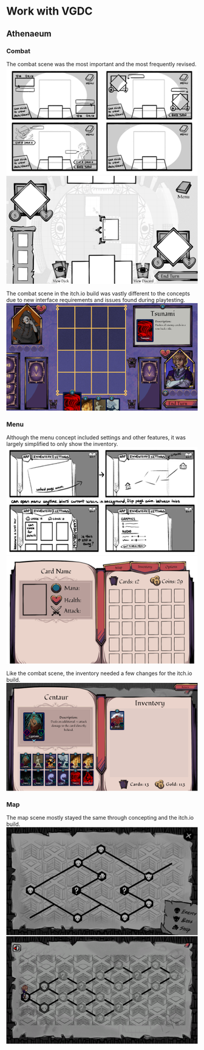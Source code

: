 # Work with VGDC

## Athenaeum

### Combat
The combat scene was the most important and the most frequently revised.
![combat concept 1](https://github.com/cadefuin/cse110-lab1/blob/vs-code-ui/images/athenaeum-combat-concept1.png)
![combat concept 2](https://github.com/cadefuin/cse110-lab1/blob/vs-code-ui/images/athenaeum-combat-concept2.png)

The combat scene in the itch.io build was vastly different to the concepts due to new interface requirements and issues found during playtesting.
![combat screenshot](https://github.com/cadefuin/cse110-lab1/blob/vs-code-ui/images/athenaeum-combat-screenshot.png)

### Menu
Although the menu concept included settings and other features, it was largely simplified to only show the inventory.
![menu concept 1](https://github.com/cadefuin/cse110-lab1/blob/vs-code-ui/images/athenaeum-menu-concept1.png)
![menu concept 2](https://github.com/cadefuin/cse110-lab1/blob/vs-code-ui/images/athenaeum-menu-concept2.png)

Like the combat scene, the inventory needed a few changes for the itch.io build.
![menu concept 1](https://github.com/cadefuin/cse110-lab1/blob/vs-code-ui/images/athenaeum-menu-screenshot.png)

### Map
The map scene mostly stayed the same through concepting and the itch.io build.
![map concept](https://github.com/cadefuin/cse110-lab1/blob/vs-code-ui/images/athenaeum-map-concept.png)
![map screenshot](https://github.com/cadefuin/cse110-lab1/blob/vs-code-ui/images/athenaeum-map-screenshot.png)
